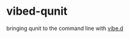vibed-qunit
===========

bringing qunit to the command line with [vibe.d](http://vibed.org "vibed.d")